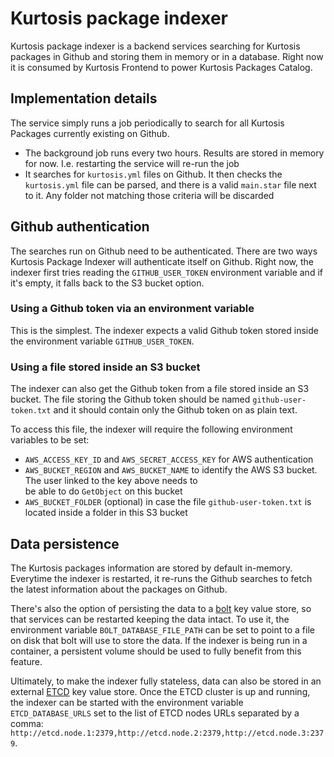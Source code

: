 Kurtosis package indexer
========================

Kurtosis package indexer is a backend services searching for Kurtosis packages in Github and storing them in memory or in a database.
Right now it is consumed by Kurtosis Frontend to power Kurtosis Packages Catalog.

Implementation details
----------------------

The service simply runs a job periodically to search for all Kurtosis Packages currently existing on Github.
- The background job runs every two hours. Results are stored in memory for now. I.e. restarting the service will re-run the job
- It searches for `kurtosis.yml` files on Github. It then checks the `kurtosis.yml` file can be parsed, and there is a valid `main.star` file next to it. Any folder not matching those criteria will be discarded



Github authentication
---------------------

The searches run on Github need to be authenticated. There are two ways Kurtosis Package Indexer will authenticate itself
on Github.
Right now, the indexer first tries reading the `GITHUB_USER_TOKEN` environment variable and if it's empty, it falls back
to the S3 bucket option.

### Using a Github token via an environment variable
This is the simplest. The indexer expects a valid Github token stored inside the environment variable `GITHUB_USER_TOKEN`.

### Using a file stored inside an S3 bucket
The indexer can also get the Github token from a file stored inside an S3 bucket.
The file storing the Github token should be named `github-user-token.txt` and it should contain only the Github token 
on as plain text.

To access this file, the indexer will require the following environment variables to be set:
- `AWS_ACCESS_KEY_ID` and `AWS_SECRET_ACCESS_KEY` for AWS authentication
- `AWS_BUCKET_REGION` and `AWS_BUCKET_NAME` to identify the AWS S3 bucket. The user linked to the key above needs to  
be able to do `GetObject` on this bucket
- `AWS_BUCKET_FOLDER` (optional) in case the file `github-user-token.txt` is located inside a folder in this S3 bucket

Data persistence
----------------

The Kurtosis packages information are stored by default in-memory. Everytime the indexer is restarted, it re-runs the
Github searches to fetch the latest information about the packages on Github.

There's also the option of persisting the data to a [bolt](https://github.com/etcd-io/bbolt) key value store, so that 
services can be restarted keeping the data intact. To use it, the environment variable `BOLT_DATABASE_FILE_PATH` can 
be set to point to a file on disk that bolt will use to store the data. If the indexer is being run in a container, a 
persistent volume should be used to fully benefit from this feature.

Ultimately, to make the indexer fully stateless, data can also be stored in an external 
[ETCD](https://etcd.io/) key value store. Once the ETCD cluster is up and running, the indexer can be started with the
environment variable `ETCD_DATABASE_URLS` set to the list of ETCD nodes URLs separated by a comma: 
`http://etcd.node.1:2379,http://etcd.node.2:2379,http://etcd.node.3:2379`.
